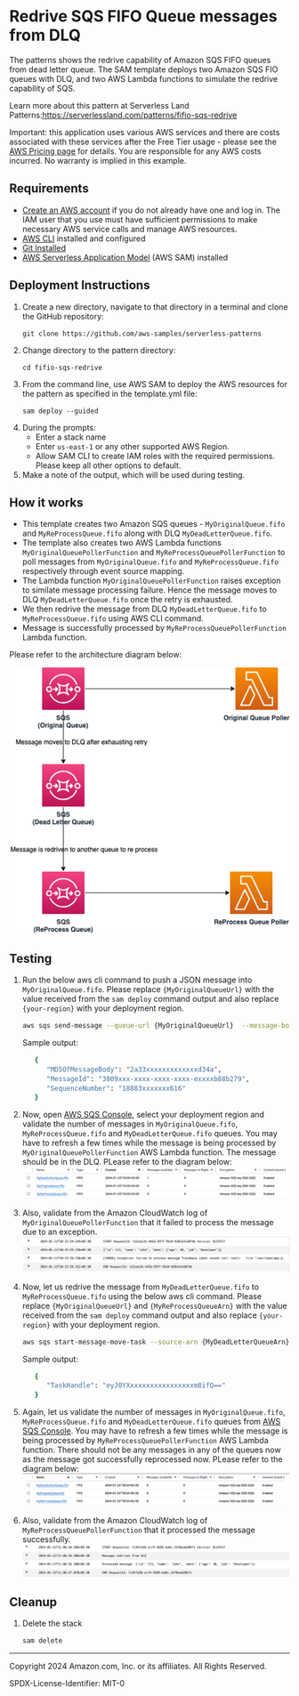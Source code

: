 # Redrive SQS FIFO Queue messages from DLQ 

The patterns shows the redrive capability of Amazon SQS FIFO queues from dead letter queue. The SAM template deploys two Amazon SQS FIO queues with DLQ, and two AWS Lambda functions to simulate the redrive capability of SQS.

Learn more about this pattern at Serverless Land Patterns:https://serverlessland.com/patterns/fifio-sqs-redrive

Important: this application uses various AWS services and there are costs associated with these services after the Free Tier usage - please see the [AWS Pricing page](https://aws.amazon.com/pricing/) for details. You are responsible for any AWS costs incurred. No warranty is implied in this example.

## Requirements

- [Create an AWS account](https://portal.aws.amazon.com/gp/aws/developer/registration/index.html) if you do not already have one and log in. The IAM user that you use must have sufficient permissions to make necessary AWS service calls and manage AWS resources.
- [AWS CLI](https://docs.aws.amazon.com/cli/latest/userguide/install-cliv2.html) installed and configured
- [Git Installed](https://git-scm.com/book/en/v2/Getting-Started-Installing-Git)
- [AWS Serverless Application Model](https://docs.aws.amazon.com/serverless-application-model/latest/developerguide/serverless-sam-cli-install.html) (AWS SAM) installed

## Deployment Instructions

1. Create a new directory, navigate to that directory in a terminal and clone the GitHub repository:
   ```
   git clone https://github.com/aws-samples/serverless-patterns
   ```
2. Change directory to the pattern directory:
   ```
   cd fifio-sqs-redrive
   ```
3. From the command line, use AWS SAM to deploy the AWS resources for the pattern as specified in the template.yml file:
   ```
   sam deploy --guided
   ```
4. During the prompts:
    * Enter a stack name
    * Enter `us-east-1` or any other supported AWS Region.
    * Allow SAM CLI to create IAM roles with the required permissions. Please keep all other options to default.
5. Make a note of the output, which will be used during testing.

## How it works

* This template creates two Amazon SQS queues - `MyOriginalQueue.fifo` and `MyReProcessQueue.fifo` along with DLQ `MyDeadLetterQueue.fifo`. 
* The template also creates two AWS Lambda functions `MyOriginalQueuePollerFunction` and `MyReProcessQueuePollerFunction` to poll messages from `MyOriginalQueue.fifo` and `MyReProcessQueue.fifo` respectively through event source mapping.
* The Lambda function `MyOriginalQueuePollerFunction` raises exception to similate message processing failure. Hence the message moves to DLQ `MyDeadLetterQueue.fifo` once the retry is exhausted. 
* We then redrive the message from DLQ `MyDeadLetterQueue.fifo` to `MyReProcessQueue.fifo` using AWS CLI command.
* Message is successfully processed by `MyReProcessQueuePollerFunction` Lambda function.


Please refer to the architecture diagram below:

![End to End Architecture](image/architecture.png)

## Testing

1. Run the below aws cli command to push a JSON message into `MyOriginalQueue.fifo`. Please replace `{MyOriginalQueueUrl}` with the value received from the `sam deploy` command output and also replace `{your-region}` with your deployment region.
    ```bash
    aws sqs send-message --queue-url {MyOriginalQueueUrl}  --message-body '{"id":123,"name":"John","data":{"age":30,"job":"Developer"}}' --message-group-id "group1" --region {your-region}
    ```

   Sample output:
   ```bash
      {
         "MD5OfMessageBody": "2a33xxxxxxxxxxxxxd34a",
         "MessageId": "3809xxx-xxxx-xxxx-xxxx-exxxxb88b279",
         "SequenceNumber": "18883xxxxxxx616"
      }
   ```
2. Now, open [AWS SQS Console](https://console.aws.amazon.com/sqs), select your deployment region and validate the number of messages in `MyOriginalQueue.fifo`, `MyReProcessQueue.fifo` and `MyDeadLetterQueue.fifo` queues. You may have to refresh a few times while the message is being processed by `MyOriginalQueuePollerFunction` AWS Lambda function. The message should be in the DLQ. PLease refer to the diagram below:
   ![The message in DLQ](image/msg-in-dlq.png)




3. Also, validate from the Amazon CloudWatch log of `MyOriginalQueuePollerFunction` that it failed to process the message due to an exception.
   ![Lambda processing error](image/lambda-processing-error.png) 



4. Now, let us redrive the message from `MyDeadLetterQueue.fifo` to `MyReProcessQueue.fifo` using the below aws cli command. Please replace `{MyOriginalQueueUrl}` and `{MyReProcessQueueArn}` with the value received from the `sam deploy` command output and also replace `{your-region}` with your deployment region.
    ```bash
    aws sqs start-message-move-task --source-arn {MyDeadLetterQueueArn} --destination-arn {MyReProcessQueueArn} --region {your-region}
    ```

   Sample output:
   ```bash
      {
         "TaskHandle": "eyJ0YXxxxxxxxxxxxxxxxxm8ifQ=="
      }
   ```


5. Again, let us validate the number of messages in `MyOriginalQueue.fifo`, `MyReProcessQueue.fifo` and `MyDeadLetterQueue.fifo` queues from [AWS SQS Console](https://console.aws.amazon.com/sqs). You may have to refresh a few times while the message is being processed by `MyReProcessQueuePollerFunction` AWS Lambda function. There should not be any messages in any of the queues now as the message got successfully reprocessed now. PLease refer to the diagram below:
   ![The message in DLQ](image/all-msg-processed.png)



6. Also, validate from the Amazon CloudWatch log of `MyReProcessQueuePollerFunction` that it processed the message successfully.
   ![Lambda processing error](image/lambda-reprocessed-msg.png) 


## Cleanup


1. Delete the stack
   ```bash
   sam delete
   ```

----
Copyright 2024 Amazon.com, Inc. or its affiliates. All Rights Reserved.

SPDX-License-Identifier: MIT-0
